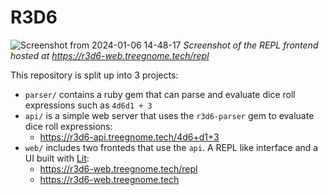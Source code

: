 # R3D6
![Screenshot from 2024-01-06 14-48-17](https://github.com/frankvd/r3d6/assets/1485248/6723982b-f0e4-4aee-afe3-554cffcbcdc3)
*Screenshot of the REPL frontend hosted at https://r3d6-web.treegnome.tech/repl*

This repository is split up into 3 projects:

- `parser/` contains a ruby gem that can parse and evaluate dice roll expressions such as `4d6d1 + 3`
- `api/` is a simple web server that uses the `r3d6-parser` gem to evaluate dice roll expressions:
  - https://r3d6-api.treegnome.tech/4d6+d1+3
- `web/` includes two fronteds that use the `api`. A REPL like interface and a UI built with [Lit](https://lit.dev/):
  - https://r3d6-web.treegnome.tech/repl
  - https://r3d6-web.treegnome.tech
